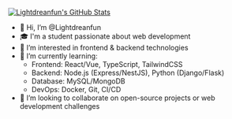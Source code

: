 [![Lightdreanfun's GitHub Stats](https://github-readme-stats.vercel.app/api?username=Lightdreanfun&show_icons=true&theme=radical&hide_border=true&include_all_commits=true&count_private=false)](https://github.com/Lightdreanfun)
- 👋 Hi, I’m @Lightdreanfun  
- 🎓 I'm a student passionate about web development  
- 👀 I’m interested in frontend & backend technologies  
- 🌱 I’m currently learning:  
  - Frontend: React/Vue, TypeScript, TailwindCSS  
  - Backend: Node.js (Express/NestJS), Python (Django/Flask)  
  - Database: MySQL/MongoDB  
  - DevOps: Docker, Git, CI/CD  
- 💞️ I’m looking to collaborate on open-source projects or web development challenges   
